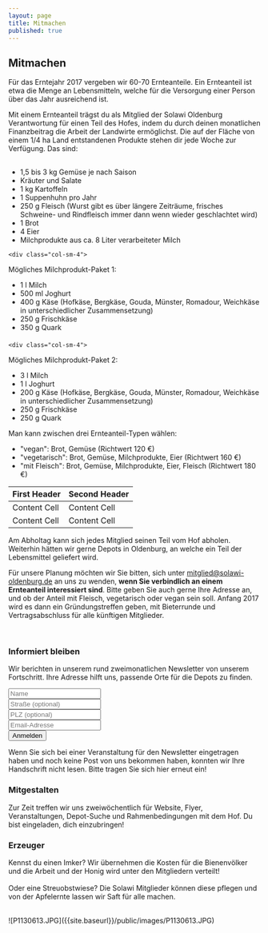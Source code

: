 ```yaml
---
layout: page
title: Mitmachen
published: true
---
```





## Mitmachen

Für das Erntejahr 2017 vergeben wir 60-70 Ernteanteile. Ein Ernteanteil ist etwa die Menge an Lebensmitteln, welche für die Versorgung einer Person über das Jahr ausreichend ist.

Mit einem Ernteanteil trägst du als Mitglied der Solawi Oldenburg Verantwortung für einen Teil des Hofes, indem du durch deinen monatlichen Finanzbeitrag die Arbeit der Landwirte ermöglichst. Die auf der Fläche von einem 1/4 ha Land entstandenen Produkte stehen dir jede Woche zur Verfügung. Das sind:

<div class="row" style="margin-top:30px; margin-bottom:20px">
	<div class="col-sm-4">
		<ul class="minus_left">
<li>1,5 bis 3 kg Gemüse je nach Saison</li>
<li>Kräuter und Salate</li>
<li>1 kg Kartoffeln</li>
<li>1 Suppenhuhn pro Jahr</li>
<li>250 g Fleisch (Wurst gibt es über längere Zeiträume, frisches Schweine- und Rindfleisch immer dann wenn wieder geschlachtet wird)</li>
<li>1 Brot</li>
<li>4 Eier</li>
<li>Milchprodukte aus ca. 8 Liter verarbeiteter Milch</li>
		</ul>
	</div>
	
	<div class="col-sm-4">
Mögliches Milchprodukt-Paket 1:
		<ul class="minus_left">
<li>1 l Milch</li>
<li>500 ml Joghurt</li>
<li>400 g Käse (Hofkäse, Bergkäse, Gouda, Münster, Romadour, Weichkäse in unterschiedlicher Zusammensetzung)</li>
<li>250 g Frischkäse</li>
<li>350 g Quark</li>
		</ul>
	</div>
	
	<div class="col-sm-4">
Mögliches Milchprodukt-Paket 2:                           
		<ul class="minus_left">
<li>3 l Milch</li>
<li>1 l Joghurt</li>
<li>200 g Käse (Hofkäse, Bergkäse, Gouda, Münster, Romadour, Weichkäse in unterschiedlicher Zusammensetzung)</li>
<li>250 g Frischkäse</li>
<li>250 g Quark</li>		
		</ul>
	</div>
</div>

Man kann zwischen drei Ernteanteil-Typen wählen:
- "vegan": Brot, Gemüse (Richtwert 120 €)
- "vegetarisch": Brot, Gemüse, Milchprodukte, Eier (Richtwert 160 €)
- "mit Fleisch": Brot, Gemüse, Milchprodukte, Eier, Fleisch (Richtwert 180 €)

| First Header  | Second Header |
| ------------- | ------------- |
| Content Cell  | Content Cell  |
| Content Cell  | Content Cell  |


Am Abholtag kann sich jedes Mitglied seinen Teil vom Hof abholen. <!--In Koorperation mit dem Fahrrad-Club Oldenburg könnte dafür eine Reihe Lastenfahrräder den schönen Weg durchs Moor zum Hof fahren.--> Weiterhin hätten wir gerne Depots in Oldenburg, an welche ein Teil der Lebensmittel geliefert wird.

Für unsere Planung möchten wir Sie bitten, sich unter [mitglied@solawi-oldenburg.de](mailto:mitglied@solawi-oldenburg.de) an uns zu wenden, **wenn Sie verbindlich an einem Ernteanteil interessiert sind**. Bitte geben Sie auch gerne Ihre Adresse an, und ob der Anteil mit Fleisch, vegetarisch oder vegan sein soll. Anfang 2017 wird es dann ein Gründungstreffen geben, mit Bieterrunde und Vertragsabschluss für alle künftigen Mitglieder.

<br>
<div class="row">
	<div class="col-sm-4">
		<h3>Informiert bleiben</h3>
		<p>
			Wir berichten in unserem rund zweimonatlichen Newsletter von unserem Fortschritt. Ihre Adresse hilft uns, passende Orte für die Depots zu finden.
			<form action="https://formspree.io/kontakt@solawi-oldenburg.de" method="POST">
			<div class="form-group">
				<input type="text" name="name" class="form-control" placeholder="Name">
            </div>
            <div class="form-group">
                <input type="text" name="street" class="form-control" placeholder="Straße (optional)">
             </div>
            <div class="form-group">
				<input type="text" name="plz" class="form-control" placeholder="PLZ (optional)">
			</div>	            
			<div class="form-group">
				<input type="hidden" name="_next" value="/kontakt_danke/"/>
			    	<input type="email" name="_replyto" class="form-control" placeholder="Email-Adresse">
		  	</div>
			<div class="form-group">
				<button type="submit" class="btn btn-success">Anmelden</button>
		    	</div>
			</form> 
			Wenn Sie sich bei einer Veranstaltung für den Newsletter eingetragen haben und noch keine Post von uns bekommen haben, konnten wir Ihre Handschrift nicht lesen. Bitte tragen Sie sich hier erneut ein!
		</p>
	</div>
	<div class="col-sm-4">
		<h3>Mitgestalten</h3>
		<p>
			Zur Zeit treffen wir uns zweiwöchentlich für Website, Flyer, Veranstaltungen, Depot-Suche und Rahmenbedingungen mit dem Hof.
			Du bist eingeladen, dich einzubringen!
		</p>
	</div>
	<div class="col-sm-4">
		<h3>Erzeuger</h3>
		<p>
			Kennst du einen Imker? Wir übernehmen die Kosten für die Bienenvölker und die Arbeit und der Honig wird unter den Mitgliedern verteilt!
			<br><br>
			Oder eine Streuobstwiese? Die Solawi Mitglieder können diese pflegen und von der Apfelernte lassen wir Saft für alle machen.
		</p>
	</div>
</div>

<br>
![P1130613.JPG]({{site.baseurl}}/public/images/P1130613.JPG)
